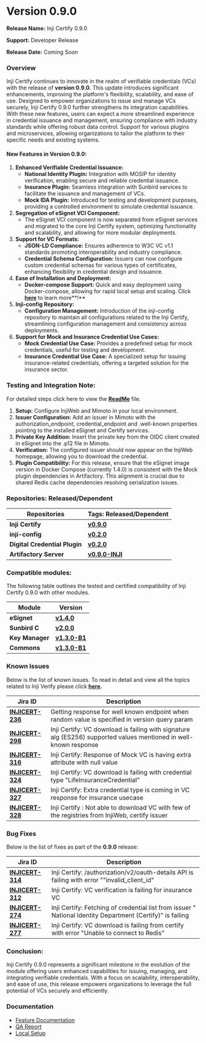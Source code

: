# Version 0.9.0

**Release Name:** Inji Certify 0.9.0

**Support:** Developer Release

**Release Date:** Coming Soon

### **Overview**

Inji Certify continues to innovate in the realm of verifiable credentials (VCs) with the release of **version 0.9.0.** This update introduces significant enhancements, improving the platform's flexibility, scalability, and ease of use. Designed to empower organizations to issue and manage VCs securely, Inji Certify 0.9.0 further strengthens its integration capabilities. With these new features, users can expect a more streamlined experience in credential issuance and management, ensuring compliance with industry standards while offering robust data control. Support for various plugins and microservices, allowing organizations to tailor the platform to their specific needs and existing systems.

#### **New Features in Version 0.9.0:**

1. **Enhanced Verifiable Credential Issuance:**
   * **National Identity Plugin:** Integration with MOSIP for identity verification, enabling secure and reliable credential issuance.
   * **Insurance Plugin:** Seamless integration with Sunbird services to facilitate the issuance and management of VCs.
   * **Mock IDA Plugin:** Introduced for testing and development purposes, providing a controlled environment to simulate credential issuance.
2. **Segregation of eSignet VCI Component:**
   * The eSignet VCI component is now separated from eSignet services and migrated to the core Inji Certify system, optimizing functionality and scalability, and allowing for more modular deployments.
3. **Support for VC Formats:**
   * **JSON-LD Compliance:** Ensures adherence to W3C VC v1.1 standards promoting interoperability and industry compliance.
   * **Credential Schema Configuration:** Issuers can now configure custom credential schemas for various types of certificates, enhancing flexibility in credential design and issuance.
4. **Ease of Installation and Deployment:**
   * **Docker-compose Support:** Quick and easy deployment using Docker-compose, allowing for rapid local setup and scaling. Click [**here**](https://github.com/mosip/inji-certify/tree/release-0.9.x/docker-compose) to learn more**!**
5. **Inji-config Repository:**
   * **Configuration Management:** Introduction of the inji-config repository to maintain all configurations related to the Inji Certify, streamlining configuration management and consistency across deployments.
6. **Support for Mock and Insurance Credential Use Cases:**
   * **Mock Credential Use Case:** Provides a predefined setup for mock credentials, useful for testing and development.
   * **Insurance Credential Use Case:** A specialized setup for issuing insurance-related credentials, offering a targeted solution for the insurance sector.

### **Testing and Integration Note:**

For detailed steps click here to view the [**ReadMe**](https://github.com/mosip/inji-certify/tree/release-0.9.x) file.

1. **Setup:** Configure InjiWeb and Mimoto in your local environment.
2. **Issuer Configuration:** Add an issuer in Mimoto with the authorization\_endpoint, credential\_endpoint and .well-known properties pointing to the installed eSignet and Certify services.
3. **Private Key Addition:** Insert the private key from the OIDC client created in eSignet into the .p12 file in Mimoto.
4. **Verification:** The configured issuer should now appear on the InjiWeb homepage, allowing you to download the credential.
5. **Plugin Compatibility:** For this release, ensure that the eSignet image version in Docker Compose (currently 1.4.0) is consistent with the Mock plugin dependencies in Artifactory. This alignment is crucial due to shared Redis cache dependencies resolving serialization issues.

### **Repositories: Released/Dependent**

| **Repositories**              | **Tags: Released/Dependent**                                                      |
| ----------------------------- | --------------------------------------------------------------------------------- |
| **Inji Certify**              | [**v0.9.0**](https://github.com/mosip/inji-certify/tree/v0.9.0)                   |
| **inji-config**               | [**v0.2.0**](https://github.com/mosip/inji-config/tree/v0.2.0)                    |
| **Digital Credential Plugin** | [**v0.2.0**](https://github.com/mosip/digital-credential-plugins/tree/v0.2.0)     |
| **Artifactory Server**        | [**v0.9.0-INJI**](https://github.com/mosip/artifactory-ref-impl/tree/v0.9.0-INJI) |

### **Compatible modules:**

The following table outlines the tested and certified compatibility of Inji Certify 0.9.0 with other modules.

| **Module**      | **Version**                                                                         |
| --------------- | ----------------------------------------------------------------------------------- |
| **eSignet**     | [**v1.4.0**](https://github.com/mosip/esignet/releases/tag/v1.4.0)                  |
| **Sunbird C**   | [**v2.0.0**](https://github.com/Sunbird-RC/sunbird-rc-core/releases/tag/v2.0.0-rc3) |
| **Key Manager** | [**v1.3.0-B1**](https://github.com/mosip/keymanager/tree/release-1.3.x)             |
| **Commons**     | [**v1.3.0-B1**](https://github.com/mosip/commons/tree/v1.3.0-beta.1)                |

### **Known Issues**

Below is the list of known issues. To read in detail and view all the topics related to Inji Verify please click [**here**](https://mosip.atlassian.net/issues/?filter=11419\&jql=project%20%3D%20%22Inji%20Certify%22%20AND%20issuetype%20%3D%20Bug%20%20AND%20labels%20not%20in%20\(API\_Automation%2C%20AWSdevicefarm%2C%20device\_specific%2C%20qa-inji-UI-auto\)%20%20%20%20ORDER%20BY%20created%20DESC%2C%20updated%20DESC%2C%20cf%5B10039%5D%20)**.**

| **Jira ID**                                                         | **Description**                                                                                                   |
| ------------------------------------------------------------------- | ----------------------------------------------------------------------------------------------------------------- |
| [**INJICERT-236**](https://mosip.atlassian.net/browse/INJICERT-236) | Getting response for well known endpoint when random value is specified in version query param                    |
| [**INJICERT-298**](https://mosip.atlassian.net/browse/INJICERT-298) | Inji Certify: VC download is failing with signature alg (ES256) supported values mentioned in well-known response |
| [**INJICERT-316**](https://mosip.atlassian.net/browse/INJICERT-316) | Inji Certify: Response of Mock VC is having extra attribute with null value                                       |
| [**INJICERT-324**](https://mosip.atlassian.net/browse/INJICERT-324) | Inji Certify: VC download is failing with credential type "LifeInsuranceCredential"                               |
| [**INJICERT-327**](https://mosip.atlassian.net/browse/INJICERT-327) | Inji Certify: Extra credential type is coming in VC response for insurance usecase                                |
| [**INJICERT-328**](https://mosip.atlassian.net/browse/INJICERT-328) | Inji Certify : Not able to download VC with few of the registries from InjiWeb, certify issuer                    |

### **Bug Fixes**

Below is the list of fixes as part of the **0.9.0** release:

| **Jira ID**                                                         | **Description**                                                                                            |
| ------------------------------------------------------------------- | ---------------------------------------------------------------------------------------------------------- |
| [**INJICERT-314**](https://mosip.atlassian.net/browse/INJICERT-314) | Inji Certify: /authorization/v2/oauth-details API is failing with error ""invalid\_client\_id"             |
| [**INJICERT-312**](https://mosip.atlassian.net/browse/INJICERT-312) | Inji Certify: VC verification is failing for insurance VC                                                  |
| [**INJICERT-274**](https://mosip.atlassian.net/browse/INJICERT-274) | Inji Certify: Fetching of credential list from issuer " National Identity Department (Certify)" is failing |
| [**INJICERT-277**](https://mosip.atlassian.net/browse/INJICERT-277) | Inji Certify: VC download is failing from certify with error "Unable to connect to Redis"                  |

### **Conclusion:**

Inji Certify 0.9.0 represents a significant milestone in the evolution of the module offering users enhanced capabilities for issuing, managing, and integrating verifiable credentials. With a focus on scalability, interoperability, and ease of use, this release empowers organizations to leverage the full potential of VCs securely and efficiently.

### **Documentation**

* [Feature Documentation](../../functional-overview/features.md)
* [QA Report](test-report.md)
* [Local Setup](../../build-and-deploy/local-setup.md)
